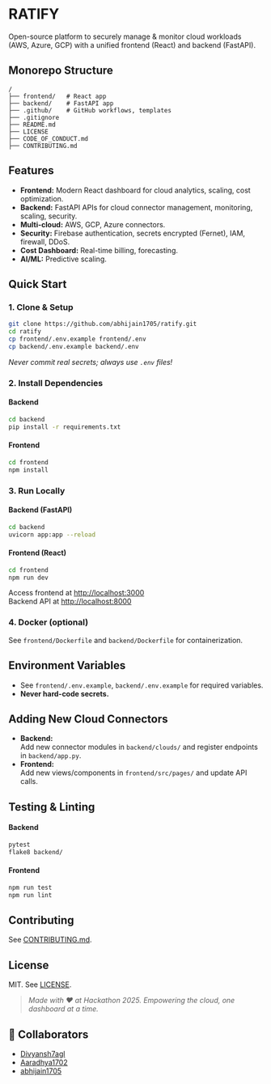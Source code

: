 # RATIFY

Open-source platform to securely manage & monitor cloud workloads (AWS, Azure, GCP) with a unified frontend (React) and backend (FastAPI).

## Monorepo Structure

```
/
├── frontend/   # React app
├── backend/    # FastAPI app
├── .github/    # GitHub workflows, templates
├── .gitignore
├── README.md
├── LICENSE
├── CODE_OF_CONDUCT.md
├── CONTRIBUTING.md
```

## Features

- **Frontend:** Modern React dashboard for cloud analytics, scaling, cost optimization.
- **Backend:** FastAPI APIs for cloud connector management, monitoring, scaling, security.
- **Multi-cloud:** AWS, GCP, Azure connectors.
- **Security:** Firebase authentication, secrets encrypted (Fernet), IAM, firewall, DDoS.
- **Cost Dashboard:** Real-time billing, forecasting.
- **AI/ML:** Predictive scaling.

## Quick Start

### 1. Clone & Setup

```bash
git clone https://github.com/abhijain1705/ratify.git
cd ratify
cp frontend/.env.example frontend/.env
cp backend/.env.example backend/.env
```
*Never commit real secrets; always use `.env` files!*

### 2. Install Dependencies

#### Backend
```bash
cd backend
pip install -r requirements.txt
```

#### Frontend
```bash
cd frontend
npm install
```

### 3. Run Locally

#### Backend (FastAPI)
```bash
cd backend
uvicorn app:app --reload
```

#### Frontend (React)
```bash
cd frontend
npm run dev
```

Access frontend at [http://localhost:3000](http://localhost:3000)  
Backend API at [http://localhost:8000](http://localhost:8000)

### 4. Docker (optional)

See `frontend/Dockerfile` and `backend/Dockerfile` for containerization.

## Environment Variables

- See `frontend/.env.example`, `backend/.env.example` for required variables.
- **Never hard-code secrets.**

## Adding New Cloud Connectors

- **Backend:**  
  Add new connector modules in `backend/clouds/` and register endpoints in `backend/app.py`.
- **Frontend:**  
  Add new views/components in `frontend/src/pages/` and update API calls.

## Testing & Linting

#### Backend
```bash
pytest
flake8 backend/
```

#### Frontend
```bash
npm run test
npm run lint
```

## Contributing

See [CONTRIBUTING.md](CONTRIBUTING.md).

## License

MIT. See [LICENSE](LICENSE).

> _Made with ❤️ at Hackathon 2025. Empowering the cloud, one dashboard at a time._

## 👥 Collaborators

- [Divyansh7agl](https://github.com/Divyansh7agl)
- [Aaradhya1702](https://github.com/Aaradhya1702)
- [abhijain1705](https://github.com/abhijain1705)